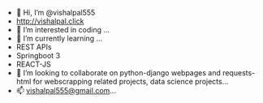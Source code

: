 - 👋 Hi, I’m @vishalpal555
- http://vishalpal.click
- 👀 I’m interested in coding ...
- 🌱 I’m currently learning ...
- REST APIs
- Springboot 3
- REACT-JS
- 💞️ I’m looking to collaborate on python-django webpages and requests-html for webscrapping related projects, data science projects...
- 📫 vishalpal555@gmail.com...

<!---
vishalpal555/vishalpal555 is a ✨ special ✨ repository because its `README.md` (this file) appears on your GitHub profile.
You can click the Preview link to take a look at your changes.
--->
